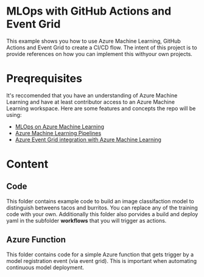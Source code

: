 # MLOps with GitHub Actions and Event Grid 

This example shows you how to use Azure Machine Learning, GitHub Actions and Event Grid to create a CI/CD flow. The intent of this project is to provide references on how you can implement this withyour own projects. 

# Preqrequisites 

It's reccomended that you have an understanding of Azure Machine Learning and have at least contributor access to an Azure Machine Learning workspace. Here are some features and concepts the repo will be using: 

* [MLOps on Azure Machine Learning](https://docs.microsoft.com/en-us/azure/machine-learning/concept-model-management-and-deployment)
* [Azure Machine Learning Pipelines](https://docs.microsoft.com/en-us/azure/machine-learning/concept-ml-pipelines)
* [Azure Event Grid integration with Azure Machine Learning](https://docs.microsoft.com/en-us/azure/machine-learning/how-to-use-event-grid)


# Content

## Code

This folder contains example code to build an image classifaction model to distinguish betweens tacos and burritos. You can replace any of the training code with your own. Additionally this folder also porvides a build and deploy yaml in the subfolder **workflows** that you will trigger as actions. 

## Azure Function 

This folder contains code for a simple Azure function that gets trigger by a model registration event (via event grid). This is important when automating continuous model deployment. 
